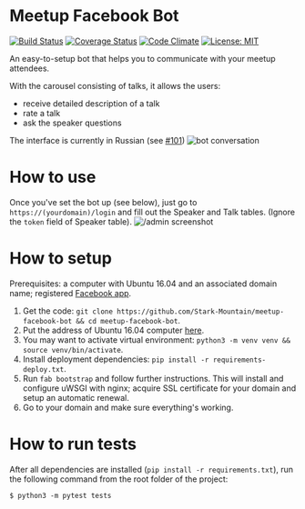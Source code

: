 # Meetup Facebook Bot

[![Build Status][build-badge]][build]
[![Coverage Status][coverage-badge]][coverage]
[![Code Climate][code-climate-badge]][code-climate]
[![License: MIT][license-badge]][license]

[build-badge]: https://travis-ci.org/Stark-Mountain/meetup-facebook-bot.svg?branch=master
[build]: https://travis-ci.org/Stark-Mountain/meetup-facebook-bot
[coverage-badge]: https://coveralls.io/repos/github/Stark-Mountain/meetup-facebook-bot/badge.svg?branch=master
[coverage]: https://coveralls.io/github/Stark-Mountain/meetup-facebook-bot
[code-climate-badge]: https://codeclimate.com/github/Stark-Mountain/meetup-facebook-bot.png?branch=master
[code-climate]: https://codeclimate.com/github/Stark-Mountain/meetup-facebook-bot
[license-badge]: https://img.shields.io/badge/License-MIT-yellow.svg?branch=master
[license]: https://opensource.org/licenses/MIT

An easy-to-setup bot that helps you to communicate with your meetup attendees.

With the carousel consisting of talks, it allows the users:
- receive detailed description of a talk
- rate a talk
- ask the speaker questions

The interface is currently in Russian (see [#101](https://github.com/Stark-Mountain/meetup-facebook-bot/issues/101))
![bot conversation](http://i.imgur.com/56efUoA.png)
# How to use

Once you've set the bot up (see below), just go to `https://(yourdomain)/login` and fill out the Speaker and Talk tables. (Ignore the `token` field of Speaker table).
![/admin screenshot](http://i.imgur.com/Gsf04UA.png)

# How to setup
Prerequisites: a computer with Ubuntu 16.04 and an associated domain name; registered [Facebook app](https://developers.facebook.com/docs/messenger-platform/guides/setup).

1. Get the code: `git clone https://github.com/Stark-Mountain/meetup-facebook-bot && cd meetup-facebook-bot`.
2. Put the address of Ubuntu 16.04 computer [here](https://github.com/Stark-Mountain/meetup-facebook-bot/blob/master/fabfile.py#L9).
3. You may want to activate virtual environment: `python3 -m venv venv && source venv/bin/activate`.
4. Install deployment dependencies: `pip install -r requirements-deploy.txt`.
5. Run `fab bootstrap` and follow further instructions. This will install and configure uWSGI with nginx; acquire SSL certificate for your domain and setup an automatic renewal.
6. Go to your domain and make sure everything's working.

# How to run tests
After all dependencies are installed (`pip install -r requirements.txt`), run the following command from the root folder of the project:

`$ python3 -m pytest tests`
